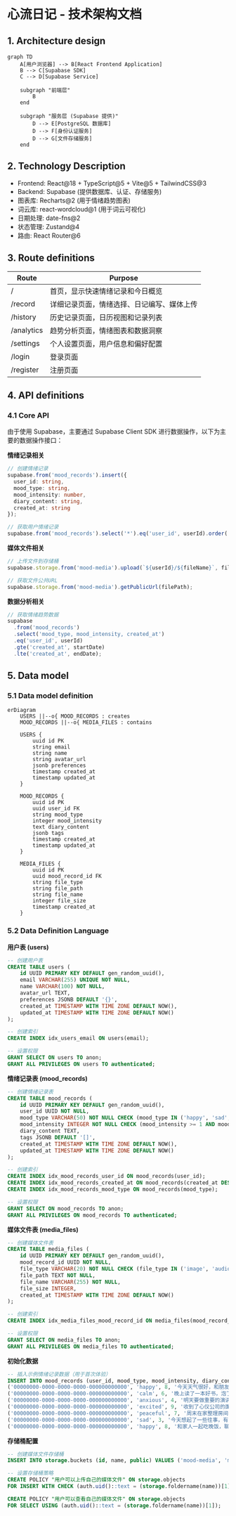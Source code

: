 ﻿# 心流日记 - 技术架构文档

## 1. Architecture design

```mermaid
graph TD
    A[用户浏览器] --> B[React Frontend Application]
    B --> C[Supabase SDK]
    C --> D[Supabase Service]

    subgraph "前端层"
        B
    end

    subgraph "服务层 (Supabase 提供)"
        D --> E[PostgreSQL 数据库]
        D --> F[身份认证服务]
        D --> G[文件存储服务]
    end
```

## 2. Technology Description

- Frontend: React@18 + TypeScript@5 + Vite@5 + TailwindCSS@3
- Backend: Supabase (提供数据库、认证、存储服务)
- 图表库: Recharts@2 (用于情绪趋势图表)
- 词云库: react-wordcloud@1 (用于词云可视化)
- 日期处理: date-fns@2
- 状态管理: Zustand@4
- 路由: React Router@6

## 3. Route definitions

| Route      | Purpose                                    |
| ---------- | ------------------------------------------ |
| /          | 首页，显示快速情绪记录和今日概览           |
| /record    | 详细记录页面，情绪选择、日记编写、媒体上传 |
| /history   | 历史记录页面，日历视图和记录列表           |
| /analytics | 趋势分析页面，情绪图表和数据洞察           |
| /settings  | 个人设置页面，用户信息和偏好配置           |
| /login     | 登录页面                                   |
| /register  | 注册页面                                   |

## 4. API definitions

### 4.1 Core API

由于使用 Supabase，主要通过 Supabase Client SDK 进行数据操作，以下为主要的数据操作接口：

**情绪记录相关**

```typescript
// 创建情绪记录
supabase.from('mood_records').insert({
  user_id: string,
  mood_type: string,
  mood_intensity: number,
  diary_content: string,
  created_at: string
});

// 获取用户情绪记录
supabase.from('mood_records').select('*').eq('user_id', userId).order('created_at', { ascending: false });
```

**媒体文件相关**

```typescript
// 上传文件到存储桶
supabase.storage.from('mood-media').upload(`${userId}/${fileName}`, file);

// 获取文件公共URL
supabase.storage.from('mood-media').getPublicUrl(filePath);
```

**数据分析相关**

```typescript
// 获取情绪趋势数据
supabase
  .from('mood_records')
  .select('mood_type, mood_intensity, created_at')
  .eq('user_id', userId)
  .gte('created_at', startDate)
  .lte('created_at', endDate);
```

## 5. Data model

### 5.1 Data model definition

```mermaid
erDiagram
    USERS ||--o{ MOOD_RECORDS : creates
    MOOD_RECORDS ||--o{ MEDIA_FILES : contains

    USERS {
        uuid id PK
        string email
        string name
        string avatar_url
        jsonb preferences
        timestamp created_at
        timestamp updated_at
    }

    MOOD_RECORDS {
        uuid id PK
        uuid user_id FK
        string mood_type
        integer mood_intensity
        text diary_content
        jsonb tags
        timestamp created_at
        timestamp updated_at
    }

    MEDIA_FILES {
        uuid id PK
        uuid mood_record_id FK
        string file_type
        string file_path
        string file_name
        integer file_size
        timestamp created_at
    }
```

### 5.2 Data Definition Language

**用户表 (users)**

```sql
-- 创建用户表
CREATE TABLE users (
    id UUID PRIMARY KEY DEFAULT gen_random_uuid(),
    email VARCHAR(255) UNIQUE NOT NULL,
    name VARCHAR(100) NOT NULL,
    avatar_url TEXT,
    preferences JSONB DEFAULT '{}',
    created_at TIMESTAMP WITH TIME ZONE DEFAULT NOW(),
    updated_at TIMESTAMP WITH TIME ZONE DEFAULT NOW()
);

-- 创建索引
CREATE INDEX idx_users_email ON users(email);

-- 设置权限
GRANT SELECT ON users TO anon;
GRANT ALL PRIVILEGES ON users TO authenticated;
```

**情绪记录表 (mood_records)**

```sql
-- 创建情绪记录表
CREATE TABLE mood_records (
    id UUID PRIMARY KEY DEFAULT gen_random_uuid(),
    user_id UUID NOT NULL,
    mood_type VARCHAR(50) NOT NULL CHECK (mood_type IN ('happy', 'sad', 'anxious', 'calm', 'excited', 'angry', 'peaceful', 'stressed')),
    mood_intensity INTEGER NOT NULL CHECK (mood_intensity >= 1 AND mood_intensity <= 10),
    diary_content TEXT,
    tags JSONB DEFAULT '[]',
    created_at TIMESTAMP WITH TIME ZONE DEFAULT NOW(),
    updated_at TIMESTAMP WITH TIME ZONE DEFAULT NOW()
);

-- 创建索引
CREATE INDEX idx_mood_records_user_id ON mood_records(user_id);
CREATE INDEX idx_mood_records_created_at ON mood_records(created_at DESC);
CREATE INDEX idx_mood_records_mood_type ON mood_records(mood_type);

-- 设置权限
GRANT SELECT ON mood_records TO anon;
GRANT ALL PRIVILEGES ON mood_records TO authenticated;
```

**媒体文件表 (media_files)**

```sql
-- 创建媒体文件表
CREATE TABLE media_files (
    id UUID PRIMARY KEY DEFAULT gen_random_uuid(),
    mood_record_id UUID NOT NULL,
    file_type VARCHAR(20) NOT NULL CHECK (file_type IN ('image', 'audio')),
    file_path TEXT NOT NULL,
    file_name VARCHAR(255) NOT NULL,
    file_size INTEGER,
    created_at TIMESTAMP WITH TIME ZONE DEFAULT NOW()
);

-- 创建索引
CREATE INDEX idx_media_files_mood_record_id ON media_files(mood_record_id);

-- 设置权限
GRANT SELECT ON media_files TO anon;
GRANT ALL PRIVILEGES ON media_files TO authenticated;
```

**初始化数据**

```sql
-- 插入示例情绪记录数据（用于首次体验）
INSERT INTO mood_records (user_id, mood_type, mood_intensity, diary_content, created_at) VALUES
('00000000-0000-0000-0000-000000000000', 'happy', 8, '今天天气很好，和朋友一起去公园散步，心情特别愉快。看到盛开的樱花，感觉生活充满了美好。', NOW() - INTERVAL '7 days'),
('00000000-0000-0000-0000-000000000000', 'calm', 6, '晚上读了一本好书，泡了一壶茶，感觉内心很平静。这种简单的快乐让我觉得很满足。', NOW() - INTERVAL '6 days'),
('00000000-0000-0000-0000-000000000000', 'anxious', 4, '明天要做重要的演讲，有点紧张。但是我已经准备得很充分了，相信自己能够做好。', NOW() - INTERVAL '5 days'),
('00000000-0000-0000-0000-000000000000', 'excited', 9, '收到了心仪公司的面试邀请！虽然还没有最终结果，但这已经是一个很好的开始了。', NOW() - INTERVAL '4 days'),
('00000000-0000-0000-0000-000000000000', 'peaceful', 7, '周末在家整理房间，听着轻音乐，感觉时间过得很慢很舒服。简单的生活也有它的美好。', NOW() - INTERVAL '3 days'),
('00000000-0000-0000-0000-000000000000', 'sad', 3, '今天想起了一些往事，有点难过。但是我知道这些情绪都会过去的，明天又是新的一天。', NOW() - INTERVAL '2 days'),
('00000000-0000-0000-0000-000000000000', 'happy', 8, '和家人一起吃晚饭，聊了很多有趣的话题。家人的陪伴总是让我感到温暖和幸福。', NOW() - INTERVAL '1 day');
```

**存储桶配置**

```sql
-- 创建媒体文件存储桶
INSERT INTO storage.buckets (id, name, public) VALUES ('mood-media', 'mood-media', true);

-- 设置存储桶策略
CREATE POLICY "用户可以上传自己的媒体文件" ON storage.objects
FOR INSERT WITH CHECK (auth.uid()::text = (storage.foldername(name))[1]);

CREATE POLICY "用户可以查看自己的媒体文件" ON storage.objects
FOR SELECT USING (auth.uid()::text = (storage.foldername(name))[1]);
```
